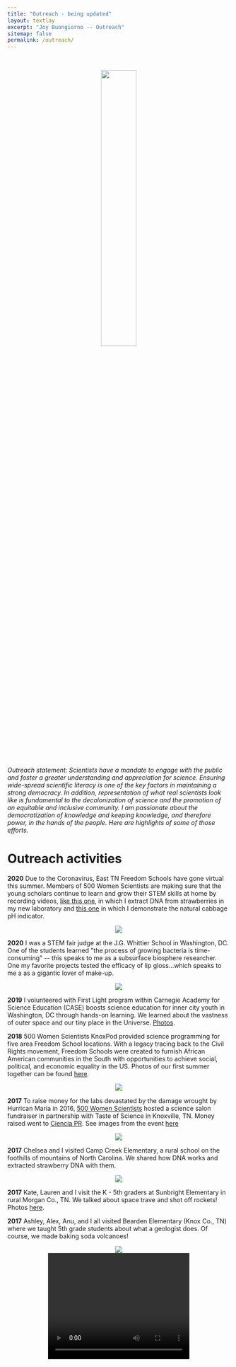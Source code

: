 ```yaml
---
title: "Outreach - being updated"
layout: textlay
excerpt: "Joy Buongiorno -- Outreach"
sitemap: false
permalink: /outreach/
---
```

<br>
<p style="text-align: center"><img src='/images/blogpic/sagan.png' style="width: 40%;" /><br/></p>

_Outreach statement: Scientists have a mandate to engage with the public and foster a greater understanding and appreciation for science. Ensuring wide-spread scientific literacy is one of the key factors in maintaining a strong democracy. In addition,  representation of what real scientists look like is fundamental to the decolonization of science and the promotion of an equitable and inclusive community. I am passionate about the democratization of knowledge and keeping knowledge, and therefore power, in the hands of the people. Here are highlights of some of those efforts._ 


# Outreach activities
**2020** Due to the Coronavirus, East TN Freedom Schools have gone virtual this summer. Members of 500 Women Scientists are making sure that the young scholars continue to learn and grow their STEM skills at home by recording videos, [like this one](https://drive.google.com/file/d/1DM18L9Y0syPZu7t1-16vLzylaKJdkRyV/view?usp=sharing), in which I extract DNA from strawberries in my new laboratory and [this one](https://drive.google.com/file/d/1QC8WEb7No1vorOeJaSrP1jtZ53PAdRYG/view?usp=sharing) in which I demonstrate the natural cabbage pH indicator. <br>
<p style="text-align: center"><img src='/images/blogpic/video_grab.png' style='max-width: 500px' /><br/></p>

**2020** I was a STEM fair judge at the J.G. Whittier School in Washington, DC. One of the students learned "the process of growing bacteria is time-consuming" -- this speaks to me as a subsurface biosphere researcher. One my favorite projects tested the efficacy of lip gloss...which speaks to me a as a gigantic lover of make-up. <br>
<p style="text-align: center"><img src='/images/blogpic/fair.png' style='max-width: 500px' /><br/></p>


**2019** I volunteered with First Light program within Carnegie Academy for Science Education (CASE) boosts science education for inner city youth in Washington, DC through hands-on learning. We learned about the vastness of outer space and our tiny place in the Universe. [Photos](https://photos.app.goo.gl/WzM4zrKPNh6AhcyX6).

**2018** 500 Women Scientists KnoxPod provided science programming for five area Freedom School locations. With a legacy tracing back to the Civil Rights movement, Freedom Schools were created to furnish African American communities in the South with opportunities to achieve social, political, and economic equality in the US. Photos of our first summer together can be found [here](https://photos.app.goo.gl/Ca524udTBNJ1SeuQ9).<br>
<p style="text-align: center"><img src='/images/blogpic/coloring.jpg' style='max-width: 500px' /><br/></p>

**2017** To raise money for the labs devastated by the damage wrought by Hurrican Maria in 2016, [500 Women Scientists](https://500womenscientists.org/science-salons-puerto-rico) hosted a science salon fundraiser in partnership with Taste of Science in Knoxville, TN. Money raised went to [Ciencia PR](https://www.cienciapr.org/). See images from the event [here](https://photos.app.goo.gl/DNEkZwuLTYtipmnz8)<br>
<p style="text-align: center"><img src='/images/blogpic/cam.jpg' style='max-width: 500px' /><br/></p>

**2017** Chelsea and I visited Camp Creek Elementary, a rural school on the foothills of mountains of North Carolina. We shared how DNA works and extracted strawberry DNA with them. <br>
<p style="text-align: center"><img src='/images/blogpic/straw.png' style='max-width: 500px' /><br/></p>

**2017** Kate, Lauren and I visit the K - 5th graders at Sunbright Elementary in rural Morgan Co., TN. We talked about space trave and shot off rockets! Photos [here](https://photos.app.goo.gl/jTenoGnLESZjaGyM8). <br>

**2017** Ashley, Alex, Anu, and I all visited Bearden Elementary (Knox Co., TN) where we taught 5th grade students about what a geologist does. Of course, we made baking soda volcanoes!
<p style="text-align: center"><img src='/images/blogpic/bearden.png' style='max-width: 500px' /> <br><video  width="320" height="240" controls> <source src="/images/volcanopic/video.mp4" type=video/mp4></video><br/></p>

 

<br>
